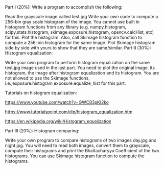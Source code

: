 Part I (20%): Write a program to accomplish the following:

Read the grayscale image called test.jpg
Write your own code to compute a 256-bin gray scale histogram of the image. You cannot use built in histogram functions from any library (e.g. numpy.histogram, scipy.stats.histogram, skimage.exposure.histogram, opencv.calcHist, etc) for this.
Plot the histogram.
Also, call Skimage histogram function to compute a 256-bin histogram for the same image. Plot Skimage histogram side by side with yours to show that they are same/similar.
Part II (30%): Histogram equalization:

Write your own program to perform histogram equalization on the same test.jpg image used in the last part. You need to plot the original image, its histogram, the image after histogram equalization and its histogram. You are not allowed to use the Skimage functions, i.e.,exposure.histogram,exposure.equalize_hist for this part.

Tutorials on histogram equalization:

https://www.youtube.com/watch?v=GWCB3pKi2ko

https://www.tutorialspoint.com/dip/histogram_equalization.htm

https://en.wikipedia.org/wiki/Histogram_equalization

Part III (20%): Histogram comparing:

Write your own program to compare histograms of two images day.jpg and night.jpg. You will need to read both images, convert them to grayscale, compute their histograms and print the Bhattacharyya Coefficient of the two histograms. You can use Skimage histogram function to compute the histograms.
